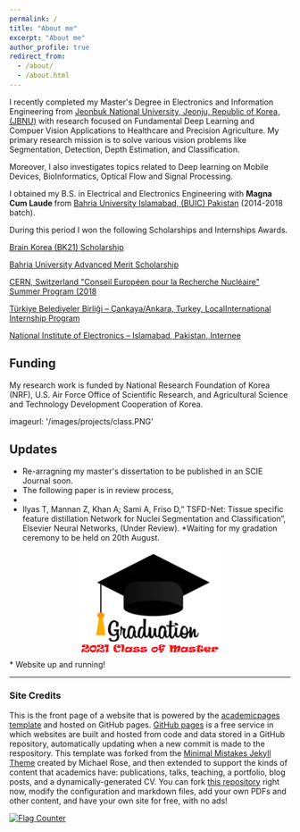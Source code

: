 ```yaml
---
permalink: /
title: "About me"
excerpt: "About me"
author_profile: true
redirect_from: 
  - /about/
  - /about.html
---
```


I recently completed my Master's Degree in Electronics and Information Engineering from [Jeonbuk National University, Jeonju, Republic of Korea, (JBNU)](https://www.jbnu.ac.kr/kor/) with research focused on Fundamental Deep Learning and Compuer Vision Applications to Healthcare and Precision Agriculture.
My primary research mission is to solve various vision problems like Segmentation, Detection, Depth Estimation, and Classification. 

Moreover, I also investigates topics related to Deep learning on Mobile Devices, BioInformatics, Optical Flow and Signal Processing.

I obtained my B.S. in Electrical and Electronics Engineering with <b> Magna Cum Laude </b> from [Bahria University Islamabad, (BUIC) Pakistan](https://www.bahria.edu.pk/) (2014-2018 batch). 

During this period I won the following Scholarships and Internships Awards.

[Brain Korea (BK21) Scholarship](https://int.korea.edu/kuis/grad/bk21.do)

[Bahria University Advanced Merit Scholarship](https://www.bahria.edu.pk/buic/ees/scholarships/)

[CERN, Switzerland "Conseil Européen pour la Recherche Nucléaire" Summer Program (2018](https://home.cern/summer-student-programme)

[Türkiye Belediyeler Birliği – Çankaya/Ankara, Turkey, LocalInternational Internship Program](https://www.cankaya.bel.tr/pages/129/Turkiye-Belediyeler-Birligi--Union-of-Municipalities-of-Turkey-TBB/)

[National Institute of Electronics – Islamabad, Pakistan, Internee](http://www.nie.gov.pk/)




## Funding
My research work is funded by National Research Foundation of Korea (NRF), U.S. Air Force Office of Scientific Research, and Agricultural Science and Technology Development Cooperation of Korea.


imageurl: '/images/projects/class.PNG'
## Updates
* Re-arragning my master's dissertation to be published in an SCIE Journal soon.
* The following paper is in review process,
* 
* Ilyas T, Mannan Z, Khan A; Sami A, Friso D,” TSFD-Net: Tissue specific feature distillation Network for
Nuclei Segmentation and Classification”, Elsevier Neural Networks, (Under Review).
*Waiting for my gradation ceremony to be held on 20th August.
<center><img src="/images/projects/class.PNG"></center>
* Website up and running! 

-------------------------


### Site Credits
This is the front page of a website that is powered by the [academicpages template](https://github.com/academicpages/academicpages.github.io) and hosted on GitHub pages. 
[GitHub pages](https://pages.github.com) is a free service in which websites are built and hosted from code and data stored in a GitHub repository, automatically updating
when a new commit is made to the respository. This template was forked from the [Minimal Mistakes Jekyll Theme](https://mmistakes.github.io/minimal-mistakes/) created by Michael Rose, 
and then extended to support the kinds of content that academics have: publications, talks, teaching, a portfolio, blog posts, and a dynamically-generated CV. You can fork 
[this repository](https://github.com/academicpages/academicpages.github.io) right now, modify the configuration and markdown files, add your own PDFs and other content, and have your
own site for free, with no ads! 

<a href="https://info.flagcounter.com/djR8"><img src="https://s01.flagcounter.com/map/djR8/size_l/txt_000000/border_CCCCCC/pageviews_0/viewers_0/flags_0/" alt="Flag Counter" border="0"></a>
